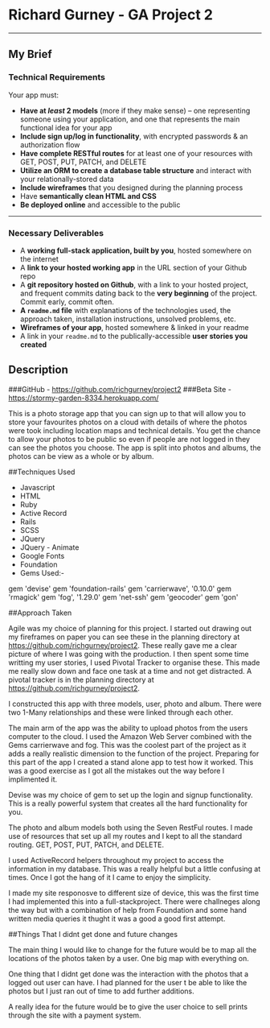 
# Richard Gurney - GA Project 2

---

## My Brief


### Technical Requirements

Your app must:

* **Have at _least_ 2 models** (more if they make sense) – one representing someone using your application, and one that represents the main functional idea for your app
* **Include sign up/log in functionality**, with encrypted passwords & an authorization flow
* **Have complete RESTful routes** for at least one of your resources with GET, POST, PUT, PATCH, and DELETE
* **Utilize an ORM to create a database table structure** and interact with your relationally-stored data
* **Include wireframes** that you designed during the planning process
* Have **semantically clean HTML and CSS**
* **Be deployed online** and accessible to the public

---

### Necessary Deliverables

* A **working full-stack application, built by you**, hosted somewhere on the internet
* A **link to your hosted working app** in the URL section of your Github repo
* A **git repository hosted on Github**, with a link to your hosted project,  and frequent commits dating back to the **very beginning** of the project. Commit early, commit often.
* **A ``readme.md`` file** with explanations of the technologies used, the approach taken, installation instructions, unsolved problems, etc.
* **Wireframes of your app**, hosted somewhere & linked in your readme
* A link in your ``readme.md`` to the publically-accessible **user stories you created**
## Description

###GitHub -  <a href="https://github.com/richgurney/project2">https://github.com/richgurney/project2</a>
###Beta Site - <a href="https://stormy-garden-8334.herokuapp.com/">https://stormy-garden-8334.herokuapp.com/</a>


This is a photo storage app that you can sign up to that will allow you to store your favourites photos on a cloud with details of where the photos were took including location maps and technical details. You get the chance to allow your photos to be public so even if people are not logged in they can see the photos you choose. The app is split into photos and albums, the photos can be view as a whole or by album.


##Techniques Used
* Javascript
* HTML
* Ruby
* Active Record
* Rails
* SCSS
* JQuery
* JQuery - Animate
* Google Fonts
* Foundation
* Gems Used:-

gem 'devise'
gem 'foundation-rails'
gem 'carrierwave', '0.10.0'
gem 'rmagick'
gem 'fog', '1.29.0'
gem 'net-ssh'
gem 'geocoder'
gem 'gon'

##Approach Taken

Agile was my choice of planning for this project. I started out drawing out my fireframes on paper you can see these in the planning directory at <a href="https://github.com/richgurney/project2">https://github.com/richgurney/project2</a>. These really gave me a clear picture of where I was going with the production. I then spent some time writting my user stories, I used Pivotal Tracker to organise these. This made me really slow down and face one task at a time and not get distracted. A pivotal tracker is in the planning directory at <a href="https://github.com/richgurney/project2">https://github.com/richgurney/project2</a>.

I constructed this app with three models, user, photo and album. There were two 1-Many relationships and these were linked through each other. 

The main arm of the app was the ability to upload photos from the users computer to the cloud. I used the Amazon Web Server combined with the Gems carrierwave and fog. This was the coolest part of the project as it adds a really realistic dimension to the function of the project. Preparing for this part of the app I created a stand alone app to test how it worked. This was a good exercise as I got all the mistakes out the way before I implimented it.

Devise was my choice of gem to set up the login and signup functionality. This is a really powerful system that creates all the hard functionality for you.

The photo and album models both using the Seven RestFul routes. I made use of resources that set up all my routes and I kept to all the standard routing. GET, POST, PUT, PATCH, and DELETE.

I used ActiveRecord helpers throughout my project to access the information in my database. This was a really helpful but a little confusing at times. Once I got the hang of it I came to enjoy the simplicity.

I made my site responosve to different size of device, this was the first time I had implemented this into a full-stackproject. There were challneges along the way but with a combination of help from Foundation and some hand written media queries it thught it was a good a good first attempt.



##Things That I didnt get done and future changes

The main thing I would like to change for the future would be to map all the locations of the photos taken by a user. One big map with everything on. 

One thing that I didnt get done was the interaction with the photos that a logged out user can have. I had planned for the user t be able to like the photos but I just ran out of time to add further additions.

A really idea for the future would be to give the user choice to sell prints through the site with a payment system. 






